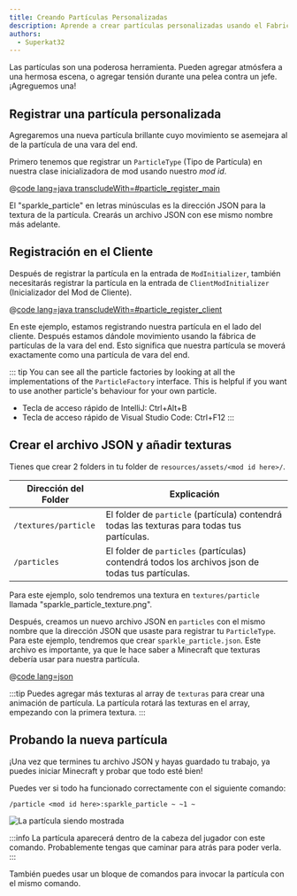 ```yaml
---
title: Creando Partículas Personalizadas
description: Aprende a crear partículas personalizadas usando el Fabric API.
authors:
  - Superkat32
---
```


Las partículas son una poderosa herramienta. Pueden agregar atmósfera a una hermosa escena, o agregar tensión durante una pelea contra un jefe. ¡Agreguemos una!

## Registrar una partícula personalizada

Agregaremos una nueva partícula brillante cuyo movimiento se asemejara al de la partícula de una vara del end.

Primero tenemos que registrar un `ParticleType` (Tipo de Partícula) en nuestra clase inicializadora de mod usando nuestro _mod id_.

@[code lang=java transcludeWith=#particle_register_main](@/reference/1.21.8/src/main/java/com/example/docs/FabricDocsReference.java)

El "sparkle_particle" en letras minúsculas es la dirección JSON para la textura de la partícula. Crearás un archivo JSON con ese mismo nombre más adelante.

## Registración en el Cliente

Después de registrar la partícula en la entrada de `ModInitializer`, también necesitarás registrar la partícula en la entrada de `ClientModInitializer` (Inicializador del Mod de Cliente).

@[code lang=java transcludeWith=#particle_register_client](@/reference/1.21.8/src/client/java/com/example/docs/FabricDocsReferenceClient.java)

En este ejemplo, estamos registrando nuestra partícula en el lado del cliente. Después estamos dándole movimiento usando la fábrica de partículas de la vara del end. Esto significa que nuestra partícula se moverá exactamente como una partícula de vara del end.

::: tip
You can see all the particle factories by looking at all the implementations of the `ParticleFactory` interface. This is helpful if you want to use another particle's behaviour for your own particle.

- Tecla de acceso rápido de IntelliJ: Ctrl+Alt+B
- Tecla de acceso rápido de Visual Studio Code: Ctrl+F12
  :::

## Crear el archivo JSON y añadir texturas

Tienes que crear 2 folders in tu folder de `resources/assets/<mod id here>/`.

| Dirección del Folder | Explicación                                                                                                                         |
| -------------------- | ----------------------------------------------------------------------------------------------------------------------------------- |
| `/textures/particle` | El folder de `particle` (partícula) contendrá todas las texturas para todas tus partículas.      |
| `/particles`         | El folder de `particles` (partículas) contendrá todos los archivos json de todas tus partículas. |

Para este ejemplo, solo tendremos una textura en `textures/particle` llamada "sparkle_particle_texture.png".

Después, creamos un nuevo archivo JSON en `particles` con el mismo nombre que la dirección JSON que usaste para registrar tu `ParticleType`. Para este ejemplo, tendremos que crear `sparkle_particle.json`. Este archivo es importante, ya que le hace saber a Minecraft que texturas debería usar para nuestra partícula.

@[code lang=json](@/reference/1.21.8/src/main/resources/assets/fabric-docs-reference/particles/sparkle_particle.json)

:::tip
Puedes agregar más texturas al array de `texturas` para crear una animación de partícula. La partícula rotará las texturas en el array, empezando con la primera textura.
:::

## Probando la nueva partícula

¡Una vez que termines tu archivo JSON y hayas guardado tu trabajo, ya puedes iniciar Minecraft y probar que todo esté bien!

Puedes ver si todo ha funcionado correctamente con el siguiente comando:

```mcfunction
/particle <mod id here>:sparkle_particle ~ ~1 ~
```

![La partícula siendo mostrada](/assets/develop/rendering/particles/sparkle-particle-showcase.png)

:::info
La partícula aparecerá dentro de la cabeza del jugador con este comando. Probablemente tengas que caminar para atrás para poder verla.
:::

También puedes usar un bloque de comandos para invocar la partícula con el mismo comando.
